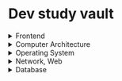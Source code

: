 # Dev study vault

<details>
<summary>Frontend</summary>

[Partial Pre-Rendering in nextjs 14](./FrontEnd/Partial-Pre-Rendering/_.md)<br>
[모노레포 기초와 모노레포 구축 연습](./FrontEnd/monorepo/모노레포%20기초와%20모노레포%20구축%20연습.md)<br>
[JS의 객체 관리 방식 - 인라인 캐싱과 히든 클래스](./FrontEnd/how-javascript-manages-objects/_.md)<br>
[TDD 이해하기](./FrontEnd/tdd-first/_.md)<br>

</details>

<details>
<summary>Computer Architecture</summary>

[Accumulator, Memory Hierarchy](./ComputerArchitecture/Accumulator,MemoryHierarchy/_.md)<br>
[Building memory with logic gates](./ComputerArchitecture/building-memory-with-logic-gates/_.md)<br>
[How Computers do math](./ComputerArchitecture/how-computers-do-math/_.md)<br>
[Logic date, Adder](./ComputerArchitecture/logic-gate,adder/_.md)<br>
[Multiplexer, Demultiplexer, Decoder](./ComputerArchitecture/Multiplexer,Demultiplexer,Decoder/_.md)<br>
[Oscillator, Filp-Flop](./ComputerArchitecture/oscillator,Flip-Flop/_.md)<br>

</details>

<details>
<summary>Operating System</summary>

[Boot Sequence](./OperatingSystem/boot-sequence/_.md)<br>
[Call Stack and Process heap](./OperatingSystem/call-stack-and-process-heap/_.md)<br>
[Context Switch](./OperatingSystem/context-switch/_.md)<br>
[File System](./OperatingSystem/file-system/_.md)<br>
[Interprocess Communication](./OperatingSystem/interprocess-communication/_.md)<br>
[Kernel and Shell](./OperatingSystem/kernel-and-shell/_.md)<br>
[Page Replacement Policy](./OperatingSystem/page-replacement-policy/_.md)<br>
[Process](./OperatingSystem/process/_.md)<br>
[Process Scheduling](./OperatingSystem/process-scheduling/_.md)<br>
[Process and Registers](./OperatingSystem/processes-and-registers/_.md)<br>
[Role of the OS](./OperatingSystem/role-of-the-os/_.md)<br>
[Scheduling Algorithm](./OperatingSystem/scheduling-algorithm/_.md)<br>
[System Calls, Kernel mode](./OperatingSystem/system-calls-and-kernel-mode/_.md)<br>
[Thread](./OperatingSystem/thread/_.md)<br>
[Thread Sysnchronization](./OperatingSystem/thread-synchronization/_.md)<br>
[Virtual Machine](./OperatingSystem/virtual-machine/_.md)<br>
[Virtual Memory and Paging system](./OperatingSystem/virtual-memory-and-paging-system/_.md)<br>

</details>

<details>
<summary>Network, Web</summary>

[7 Layers of OSI model](./Network/7-layers-of-OSI-model/_.md)<br>
[Home Server](./Network/home-server/_.md)<br>
[HTTP](./Network/HTTP/_.md)<br>
[JSON](./Network/json/why-json-is-slow/_.md)<br>
[TCP, IP Model](./Network/TCP,IP-Model/_.md)<br>
[TCP, UDP](./Network/TCP,UDP/_.md)<br>
[Web Caching](./Network/web-caching/)<br>
[브라우저 동작 원리와 이벤트 루프](./NetworkAndWeb/How-browsers-work-and-event-loops/_.md)<br>
[HTTP 캐시 기초](./NetworkAndWeb/basic-of-http-cache/_.md)<br>
[JWT가 안전한 이유](./NetworkAndWeb/jwt/_.md)<br>

http/1.1 기초<br>
[간단한 프로토콜 http](./NetworkAndWeb/basic-of-network/[네트워크%20기초]%20간단한%20프로토콜%20HTTP.md)<br>
[웹과 네트워크 기본](./NetworkAndWeb/basic-of-network/[네트워크%20기초]%20웹과%20네트워크%20기본.md)<br>
[http 메시지](./NetworkAndWeb/basic-of-network/[네트워크%20기초]%20HTTP%20메시지.md)<br>
[http 상태코드](./NetworkAndWeb/basic-of-network/[네트워크%20기초]%20HTTP%20상태코드.md)<br>
[http 연계 웹 서버](./NetworkAndWeb/basic-of-network/[네트워크%20기초]%20HTTP와%20연계하는%20웹%20서버.md)<br>
[http 헤더](./NetworkAndWeb/basic-of-network/[네트워크%20기초]%20HTTP%20헤더.md)<br>
[https](./NetworkAndWeb/basic-of-network/[네트워크%20기초]%20HTTPS.md)<br>
[http 인증 기초](./NetworkAndWeb/basic-of-network/[네트워크%20기초]%20인증%20기초.md)<br>
[http 기반 추가 프로토콜](./NetworkAndWeb/basic-of-network/[네트워크%20기초]%20http%20기반%20추가%20프로토콜.md)<br>

</details>

<details>
<summary>Database</summary>

[Index 기본 개념](./Database/index/_.md)<br>

</details>
